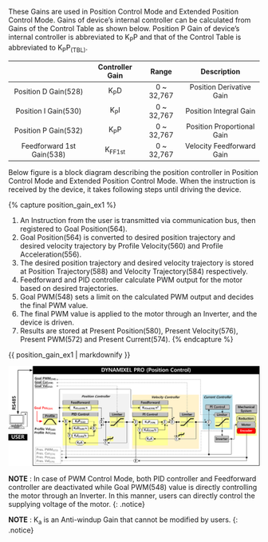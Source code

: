 These Gains are used in Position Control Mode and Extended Position Control Mode. Gains of device’s internal controller can be calculated from Gains of the Control Table as shown below. Position P Gain of device’s internal controller is abbreviated to K<sub>P</sub>P and that of the Control Table is abbreviated to K<sub>P</sub>P<sub>(TBL)</sub>.

|                           |  Controller Gain  |   Range    |        Description         |
|:-------------------------:|:-----------------:|:----------:|:--------------------------:|
|   Position D Gain(528)    |  K<sub>P</sub>D   | 0 ~ 32,767 |  Position Derivative Gain  |
|   Position I Gain(530)    |  K<sub>P</sub>I   | 0 ~ 32,767 |   Position Integral Gain   |
|   Position P Gain(532)    |  K<sub>P</sub>P   | 0 ~ 32,767 | Position Proportional Gain |
| Feedforward 1st Gain(538) | K<sub>FF1st</sub> | 0 ~ 32,767 | Velocity Feedforward Gain  |

Below figure is a block diagram describing the position controller in Position Control Mode and Extended Position Control Mode. When the instruction is received by the device, it takes following steps until driving the device.

{% capture position_gain_ex1 %}
1. An Instruction from the user is transmitted via communication bus, then registered to Goal Position(564).
2. Goal Position(564) is converted to desired position trajectory and desired velocity trajectory by Profile Velocity(560) and Profile Acceleration(556).
3. The desired position trajectory and desired velocity trajectory is stored at Position Trajectory(588) and Velocity Trajectory(584) respectively.
4. Feedforward and PID controller calculate PWM output for the motor based on desired trajectories.
5. Goal PWM(548) sets a limit on the calculated PWM output and decides the final PWM value.
6. The final PWM value is applied to the motor through an Inverter, and the device is driven.
7. Results are stored at Present Position(580), Present Velocity(576), Present PWM(572) and Present Current(574).
{% endcapture %}

<div class="notice--success">{{ position_gain_ex1 | markdownify }}</div>

![](/assets/images/dxl/pro/proplus_position_controller.png)

**NOTE** : In case of PWM Control Mode, both PID controller and Feedforward controller are deactivated while Goal PWM(548) value is directly controlling the motor through an Inverter. In this manner, users can directly control the supplying voltage of the motor.
{: .notice}

**NOTE** : K<sub>a</sub> is an Anti-windup Gain that cannot be modified by users.
{: .notice}
